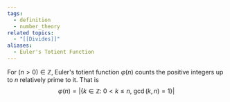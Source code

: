 ```yaml
---
tags:
  - definition
  - number_theory
related topics:
  - "[[Divides]]"
aliases:
  - Euler's Totient Function
---
```

For $(n>0)\in \mathbb{Z}$, Euler's totient function $\varphi(n)$ counts the positive integers up to $n$ relatively prime to it. That is$$
\varphi(n) = \bigg|\{k\in\mathbb{Z}:\ 0<k\leq n,\ \gcd(k,n)=1\}\bigg|
$$